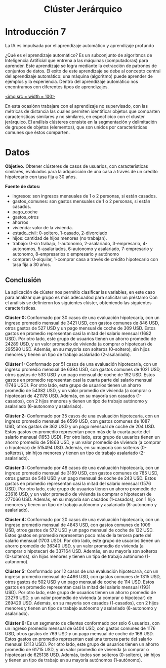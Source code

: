 <h1 align="center"> Clúster Jerárquico </h1>

# Introducción 7

La IA es impulsada por el aprendizaje automático y aprendizaje profundo

¿Qué es el aprendizaje automático? Es un subconjunto de algoritmos de Inteligencia Artificial que entrena a las máquinas (computadoras) para aprender. Este aprendizaje se logra mediante la extracción de patrones de conjuntos de datos.
El exito de este aprendizaje se debe al  concepto central del aprendizaje automático: una máquina (algoritmo) puede aprender de ejemplos y la experiencia.
Dentro del aprendizaje automático nos encontramos con diferentes tipos de aprendizajes.

<a href="https://github.com/LuisJavierFI/Cluster-Jerarquico"><img src =  width = 100> </a>

En esta ocasiónn trabajare con el aprendizaje no supervisado, con las métricas de distancia las cuales permiten identificar objetos que comparten características similares y no similares, en especficico con el cluster jerárquico. 
El análisis clústeres consiste en la segmentación y delimitación de grupos de objetos (elementos), que son unidos por características comunes que éstos comparten. 

# Datos
**Objetivo.** Obtener clústeres de casos de usuarios, con características similares, evaluados para la adquisición de una casa a través de un crédito hipotecario con tasa fija a 30 años.

**Fuente de datos:**

* ingresos: son ingresos mensuales de 1 o 2 personas, si están casados.
* gastos_comunes: son gastos mensuales de 1 o 2 personas, si están casados. 
* pago_coche
* gastos_otros
* ahorros
* vivienda: valor de la vivienda.
* estado_civil: 0-soltero, 1-casado, 2-divorciado
* hijos: cantidad de hijos menores (no trabajan).
* trabajo: 0-sin trabajo, 1-autonomo, 2-asalariado, 3-empresario, 4-autonomos, 5-asalariados, 6-autonomo y asalariado, 7-empresario y autonomo, 8-empresarios o empresario y autónomo 
* comprar: 0-alquilar, 1-comprar casa a través de crédito hipotecario con tasa fija a 30 años.

## Conclusión 

La aplicación de clúster nos permitio clasificar las variables, en este caso para analizar que grupo es más adecuadod para solicitar un préstamo
Con el análisis se definieron los siguientes clúster, obteniendo las siguientes caracteristicas.

**Clúster 0:** Conformado por 30 casos de una evaluación hipotecaría, con un ingreso promedio mensual de 3421 USD, con gastos comunes de 846 USD, otros gastos de 527 USD y un pago mensual de coche de 309 USD. Estos gastos en promedio representan casi la mitad del salario mensual (1682 USD). Por otro lado, este grupo de usuarios tienen un ahorro promedio de 24289 USD, y un valor promedio de vivienda (a comprar o hipotecar) de 295590 USD. Además, en su mayoría son solteros (0-soltero), sin hijos menores y tienen un tipo de trabajo asalariado (2-asalariado).

**Clúster 1:** Conformado por 51 casos de una evaluación hipotecaría, con un
ingreso promedio mensual de 6394 USD, con gastos comunes de 1021 USD,
otros gastos de 533 USD y un pago mensual de coche de 192 USD. Estos gastos
en promedio representan casi la cuarta parte del salario mensual (1746 USD). Por
otro lado, este grupo de usuarios tienen un ahorro promedio de 54382 USD, y un
valor promedio de vivienda (a comprar o hipotecar) de 421178 USD. Además, en
su mayoría son casados (1-casados), con 2 hijos menores y tienen un tipo de
trabajo autónomo y asalariado (6-autonomo y asalariado).

**Clúster 2:** Conformado por 35 casos de una evaluación hipotecaría, con un
ingreso promedio mensual de 6599 USD, con gastos comunes de 1087 USD,
otros gastos de 362 USD y un pago mensual de coche de 204 USD. Estos gastos
en promedio representan poco más de la cuarta parte del salario mensual (1653
USD). Por otro lado, este grupo de usuarios tienen un ahorro promedio de 51863
USD, y un valor promedio de vivienda (a comprar o hipotecar) de 515494 USD.
Además, en su mayoría son solteros (0-solteros), sin hijos menores y tienen un
tipo de trabajo asalariado (2-asalariado).

**Clúster 3:** Conformado por 48 casos de una evaluación hipotecaría, con un
ingreso promedio mensual de 3189 USD, con gastos comunes de 785 USD, otros
gastos de 548 USD y un pago mensual de coche de 243 USD. Estos gastos en
promedio representan casi la mitad del salario mensual (1576 USD). Por otro lado,
este grupo de usuarios tienen un ahorro promedio de 23616 USD, y un valor
promedio de vivienda (a comprar o hipotecar) de 277066 USD. Además, en su
mayoría son casados (1-casados), con 1 hijo menores y tienen un tipo de trabajo
autónomo y asalariado (6-autonomo y asalariado).

**Clúster 4:** Conformado por 20 casos de una evaluación hipotecaría, con un
ingreso promedio mensual de 4843 USD, con gastos comunes de 1009 USD,
otros gastos de 572 USD y un pago mensual de coche de 122 USD. Estos gastos
en promedio representan poco más de la tercera parte del salario mensual (1703
USD). Por otro lado, este grupo de usuarios tienen un ahorro promedio de 36340
USD, y un valor promedio de vivienda (a comprar o hipotecar) de 337164 USD.
Además, en su mayoría son solteros (0-solteros), sin hijos menores y tienen un
tipo de trabajo autónomo (1-autonomo).

**Clúster 5:** Conformado por 12 casos de una evaluación hipotecaría, con un
ingreso promedio mensual de 4466 USD, con gastos comunes de 1315 USD,
otros gastos de 502 USD y un pago mensual de coche de 114 USD. Estos gastos
en promedio representan casi la mitad del salario mensual (1931 USD). Por otro
lado, este grupo de usuarios tienen un ahorro promedio de 23276 USD, y un valor
promedio de vivienda (a comprar o hipotecar) de 269429 USD. Además, en su
mayoría son casados (1-casados), con 2 hijos menores y tienen un tipo de trabajo
autónomo y asalariado (6-autonomo y asalariado).


**Clúster 6:** Es un segmento de clientes conformado por solo 6 usuarios, con un ingreso promedio mensual de 6404 USD, con gastos comunes de 1176 USD, otros gastos de 769 USD y un pago mensual de coche de 168 USD. Estos gastos en promedio representan casi una tercera parte del salario mensual (2113 USD). Por otro lado, este grupo de usuarios tienen un ahorro promedio de 61715 USD, y un valor promedio de vivienda (a comprar o hipotecar) de 625138 USD. Además, todos son solteros (0-soltero), sin hijos y tienen un tipo de trabajo en su mayoría autónomos (1-autónomo).

